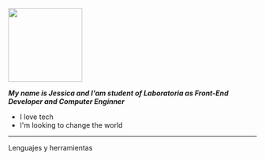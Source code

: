 <img src="https://media.giphy.com/media/i4MAH84pqe2m2aVojc/giphy.gif" width="150" height="150" />

***My name is Jessica and I'am student of Laboratoria as Front-End Developer and Computer Enginner***

- I love tech 
- I'm looking to change the world 
____
Lenguajes y herramientas



<!--
**Jessi19Jassi/Jessi19Jassi** is a ✨ _special_ ✨ repository because its `README.md` (this file) appears on your GitHub profile.

Here are some ideas to get you started:

- 🔭 I’m currently working on ...
- 🌱 I’m currently learning ...
- 👯 I’m looking to collaborate on ...
- 🤔 I’m looking for help with ...
- 💬 Ask me about ...
- 📫 How to reach me: ...
- 😄 Pronouns: ...
- ⚡ Fun fact: ...
-->
